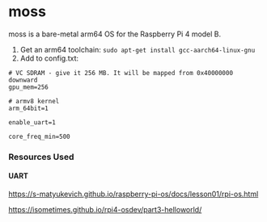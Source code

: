 # moss

moss is a bare-metal arm64 OS for the Raspberry Pi 4 model B.

1. Get an arm64 toolchain: `sudo apt-get install gcc-aarch64-linux-gnu`
2. Add to config.txt:

```
# VC SDRAM - give it 256 MB. It will be mapped from 0x40000000 downward
gpu_mem=256

# armv8 kernel
arm_64bit=1

enable_uart=1

core_freq_min=500
```

### Resources Used
#### UART
https://s-matyukevich.github.io/raspberry-pi-os/docs/lesson01/rpi-os.html

https://isometimes.github.io/rpi4-osdev/part3-helloworld/
